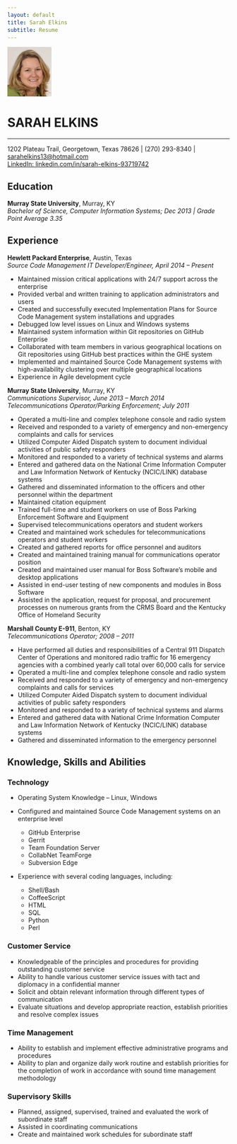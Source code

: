 ```yaml
---
layout: default
title: Sarah Elkins
subtitle: Resume
---
```


<img src="./assets/images/HeadShot.jpg" width="100">   

# SARAH ELKINS  
***  
1202 Plateau Trail, Georgetown, Texas 78626 | (270) 293-8340 | sarahelkins13@hotmail.com   
[LinkedIn: linkedin.com/in/sarah-elkins-93719742](linkedin.com/in/sarah-elkins-93719742)  

## Education
__Murray State University__, Murray, KY  
_Bachelor of Science, Computer Information Systems; Dec 2013 | Grade Point Average 3.35_  

## Experience  
__Hewlett Packard Enterprise__, Austin, Texas  
_Source Code Management IT Developer/Engineer, April 2014 – Present_  
  * Maintained mission critical applications with 24/7 support across the enterprise  
  * Provided verbal and written training to application administrators and users  
  * Created and successfully executed Implementation Plans for Source Code Management system installations and upgrades  
  * Debugged low level issues on Linux and Windows systems   
  * Maintained system information within Git repositories on GitHub Enterprise  
  * Collaborated with team members in various geographical locations on Git repositories using GitHub best practices within the GHE system  
  * Implemented and maintained Source Code Management systems with high-availability clustering over multiple geographical locations  
  * Experience in Agile development cycle  


__Murray State University__, Murray, KY  
_Communications Supervisor, June 2013 – March 2014_  
_Telecommunications Operator/Parking Enforcement; July 2011_  
  * Operated a multi-line and complex telephone console and radio system  
  * Received and responded to a variety of emergency and non-emergency complaints and calls for services  
  * Utilized Computer Aided Dispatch system to document individual activities of public safety responders  
  * Monitored and responded to a variety of technical systems and alarms  
  *	Entered and gathered data on the National Crime Information Computer and Law Information Network of Kentucky (NCIC/LINK) database systems
  *	Gathered and disseminated information to the officers and other personnel within the department
  *	Maintained citation equipment
  *	Trained full-time and student workers on use of Boss Parking Enforcement Software and Equipment
  *	Supervised telecommunications operators and student workers
  *	Created and maintained work schedules for telecommunications operators and student workers
  *	Created and gathered reports for office personnel and auditors
  *	Created and maintained training manual for communications operator position
  *	Created and maintained user manual for Boss Software’s mobile and desktop applications
  *	Assisted in end-user testing of new components and modules in Boss Software
  *	Assisted in the application, request for proposal, and procurement processes on numerous grants from the CRMS Board and the Kentucky Office of Homeland Security

__Marshall County E-911__, Benton, KY  
_Telecommunications Operator; 2008 – 2011_  
  *	Have performed all duties and responsibilities of a Central 911 Dispatch Center of Operations and monitored radio traffic for 16 emergency agencies with a combined yearly call total over 60,000 calls for service
  *	Operated a multi-line and complex telephone console and radio system
  *	Received and responded to a variety of emergency and non-emergency complaints and calls for services
  *	Utilized Computer Aided Dispatch system to document individual activities of public safety responders
  *	Monitored and responded to a variety of technical systems and alarms
  *	Entered and gathered data with National Crime Information Computer and Law Information Network of Kentucky (NCIC/LINK) database systems
  *	Gathered and disseminated information to the emergency personnel

## Knowledge, Skills and Abilities
### Technology  
  *	Operating System Knowledge – Linux, Windows  
  *	Configured and maintained Source Code Management systems on an enterprise level
    * GitHub Enterprise  
    * Gerrit  
    * Team Foundation Server  
    * CollabNet TeamForge  
    * Subversion Edge  


  * Experience with several coding languages, including:  
    * Shell/Bash  
    * CoffeeScript  
    * HTML  
    * SQL  
    * Python  
    * Perl  


### Customer Service
  * Knowledgeable of the principles and procedures for providing outstanding customer service
  * Ability to handle various customer service issues with tact and diplomacy in a confidential manner
  * Solicit and obtain relevant information through different types of communication
  * Evaluate situations and develop appropriate reaction, establish priorities and resolve complex issues

### Time Management
  * Ability to establish and implement effective administrative programs and procedures
  * Ability to plan and organize daily work routine and establish priorities for the completion of work in accordance with sound time management methodology

### Supervisory Skills
  * Planned, assigned, supervised, trained and evaluated the work of subordinate staff
  * Assisted in coordinating communications
  * Create and maintained work schedules for subordinate staff
